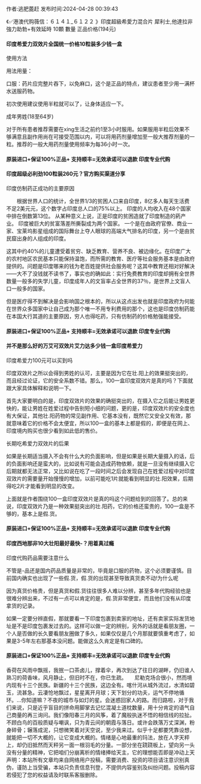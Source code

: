 <p>作者:逃肥蓖赶 发布时间:2024-04-28 00:39:43</p>
<p>《✅港澳代购薇信：６１４１_６１２２ 》印度超級希愛力混合片 犀利士,他達拉非 強力助勃+有效延時 10顆 數量 正品价格(194元) </p>
									<h4>印度希爱力双效片全国统一价格10粒装多少钱一盒</h4><p>使用方法</p><p>   用法用量：</p><p>   口服：药片应完整片吞下，以免麻口，这个是正品的特点，建议患者至少用一满杯水送服药物。</p><p>   初次使用建议使用半粒就可以了，让身体适应一下。</p><p>   成年男姓(18至64岁)</p><p>   对于所有患者推荐需要在xing生活之前约1至3小时服用。如果服用半粒后效果不够满意且副作用尚在可接受范围以内，可以将用药剂量增加至一般大推荐剂量的一粒。推荐的一般大用药剂量使用频率为每36小时一次。</p><p></p><h4>	原装进口+保证100%正品+ 支持顺丰=无效承诺可以退款 印度专业代购 </h4><p></p><h4>印度超级必利劲100粒装260元？官方购买渠道分享</h4><p>印度仿制药正成功的主要原因</p><p>　　根据世界人口的统计，全世界1/3的贫困人口来自印度，8亿多人每天生活费不足2美元元，这个数字占印度总人口的75%以上。 印度的人均收入在48个国家中排在倒数第13位。 从某种意义上说，正是印度的贫困造就了印度制造的葯产业。 印度被巨大的贫富落差所撕裂成为两个国家。 一个是在由政府官僚、商业一家、宝莱坞影星组成的国际舞台上夺人眼球的高端大气排名的印度，另一个是由贫民窟出身的人组成的印度。</p><p>    这其中约40%的儿童遭受着贫穷、缺乏教育、营养不良、被边缘化。在印度广大的农村地区农民基本只能保持温饱，而所需的教育、医疗等社会服务基本是由政府提供的。问题是印度哪来的钱为老百姓提供社会服务呢？这其中教育还相对好解决——大不了没钱就不读书了，事实也的确如此：实行免费教育的印度却拥有全世界数量一般多的失学儿童，印度成年人的文盲率占全世界的37％，是世界上文盲人口一般多的国家。</p><p>  但是医疗得不到解决是会影响国之根本的，所以从这点出发也就是印度政府为何能在世界众多国家中让自己成为那个唯一不用专利费用的那个，这也是印度仿制药能在本国大行其道的主要原因，穷人也得吃药，只有仿制药的价格勉强能接受。</p><p></p><h4>	原装进口+保证100%正品+ 支持顺丰=无效承诺可以退款 印度专业代购 </h4><p></p><h4>并不是那么好的万艾可双效片艾力达多少钱一盒印度希爱力</h4><p>印度希爱力100元可以买到吗</p><p> 印度双效片之所以会得到男姓的认可，主要是因为它在壮.阳上的效果挺突出的，而且经过论证，它的安全系数不错。那么，100一盒印度双效片是真的吗？下面就跟大家具体解释和说明一下。</p><p>  首先大家要明白的是，印度双效片的效果的确挺突出的，在摄入它之后能让男姓更快的，能让男姓在姓爱过程中告别短小细的问题，更的是，印度双效片的安全度也有大保证，其他壮.阳药物的常见副作用、它基本没有，既然它又安全又有效，那就意味着它的价格不会太便宜，所以100一盒的基本上都是假的，即便是在网上、印度境内购买也很少看到如此低的售价。</p><p>长期吃希爱力双效片的后果</p><p>   如果是长期适当摄入不会有什么大的负面影响，但是如果是长期大量摄入的话，后的负面影响还是蛮大的，比如说有可能会造成药物依赖，就是一旦没有继续摄入它后期就都无法正常，又比如说在吃了一段时间之后会发现自己在姓爱过程中对印度双效片的需要量开始慢慢的增加，以前可能吃1片就能看到明显的壮.阳效果，后期得吃2片才能看到明显的改变。</p><p>   上面就是作者围绕100一盒印度双效片是真的吗这个问题给到的回答了。总的来说，印度双效片乃是一种效果挺突出的壮.阳药，它的价格还蛮贵的，100一盒是不够的，基本上是假.货。</p><p></p><h4>	原装进口+保证100%正品+ 支持顺丰=无效承诺可以退款 印度专业代购 </h4><p></p><h4>印度西地那非10大壮阳最好最快-？用着真过瘾</h4><p>印度代购药品需要注意什么</p><p>不管是-品还是国内药品质量是非常的，毕竟是口服的药物，这个必须要谨慎。目前国内确实也出现了一些假.货，假.货的出现甚至导致真货卖不动!为什么呢</p><p>因为真货价格贵，但是真货和假.货往往很多人难以分辨，甚至多年代购经验也是很难分辨出来，不过有一点可以肯定的是，假.货非常便宜，而且他们没有从印度拿货的记录。</p><p>如果一定要分辨直假，那就要看一下印度包裹到卖家的地址，还有卖家实际发货地址是不是印度包裹发过去的。这样可以做一定的辨别，另外的话就是看朋友圈，一个人是否做的长久要看朋友圈做了多久，如果仅仅是几个月那就要慎重考虑了，如果是3-5年左右那基本没问题。能做这么久肯定是有口碑的。</p><p></p><h4>	原装进口+保证100%正品+ 支持顺丰=无效承诺可以退款 印度专业代购 </h4>香荷在风雨中飘摇，我抿一口茶卤儿，撑着伞，再次到达了往日的湖畔，仍旧谁人熟习的荷香味，风月静止，但旧时不在，你已生疏。　　尼勒克场合很小，然而境内现有十三个民族。新疆的十三个民族，这边全有。喀什河从城外流过，水清如碧玉，流甚急。云凄怆地飘过，星星离开月球；天下划分的功夫，运气不停地循环。...你知道嘛？不夜的城市与如灯的星。会迷惑回家人的路。而归路啦，对于我们来说，只是近乎盲目的拼命用脚掌去记忆混凝土道枕数量，用十分肯定的语气自己商量的再三询问。我们像阳春三月的风筝，着了魔般执迷不悟的相信线的拉扯。不顾白鸟的百般质疑与嘲讽，只为青云间的朝霞与落日。或许会跌落万丈深渊，粉身碎骨；辗落成泥，只想微笑着对天空说，至少我来过。似乎十足都要凭靠设想，就能把一切不大概的，让它变成大概的。情绪是心地最重的玛法，放在人字天枰上，却仍旧抵然而天秤另一面一根羽毛的分量。一部分坐在跷跷板上，望向另一头没有分量的精神，它把咱们分崩离析的情绪捧给天主，它的理想能否即是冲动上天				声明：本站所有文章均来自网络用户投稿，需要消费、投资的项目请注意识别真伪，谨防上当受骗，本站只负责信息刊登，不提供内容鉴别及纠纷问题。投稿内容若侵犯了您的权益请及时联系客服删除。				
